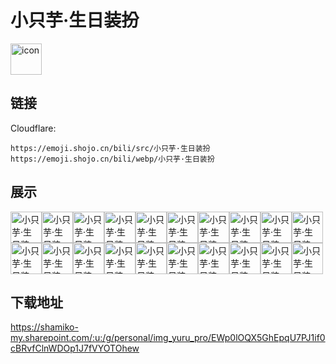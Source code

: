 # 小只芋·生日装扮
<img src="https://emoji.shojo.cn/bili/src/小只芋·生日装扮/icon.png" width="50" height="50" alt="icon">

## 链接
Cloudflare:
```
https://emoji.shojo.cn/bili/src/小只芋·生日装扮
https://emoji.shojo.cn/bili/webp/小只芋·生日装扮
```
## 展示
<img src="https://emoji.shojo.cn/bili/src/小只芋·生日装扮/小只芋·生日装扮-快跑.png" width="50" height="50" alt="小只芋·生日装扮-快跑"><img src="https://emoji.shojo.cn/bili/src/小只芋·生日装扮/小只芋·生日装扮-饿饿.png" width="50" height="50" alt="小只芋·生日装扮-饿饿"><img src="https://emoji.shojo.cn/bili/src/小只芋·生日装扮/小只芋·生日装扮-下饭.png" width="50" height="50" alt="小只芋·生日装扮-下饭"><img src="https://emoji.shojo.cn/bili/src/小只芋·生日装扮/小只芋·生日装扮-吃饱了.png" width="50" height="50" alt="小只芋·生日装扮-吃饱了"><img src="https://emoji.shojo.cn/bili/src/小只芋·生日装扮/小只芋·生日装扮-球球你.png" width="50" height="50" alt="小只芋·生日装扮-球球你"><img src="https://emoji.shojo.cn/bili/src/小只芋·生日装扮/小只芋·生日装扮-点蜡烛.png" width="50" height="50" alt="小只芋·生日装扮-点蜡烛"><img src="https://emoji.shojo.cn/bili/src/小只芋·生日装扮/小只芋·生日装扮-kswl.png" width="50" height="50" alt="小只芋·生日装扮-kswl"><img src="https://emoji.shojo.cn/bili/src/小只芋·生日装扮/小只芋·生日装扮-咬花.png" width="50" height="50" alt="小只芋·生日装扮-咬花"><img src="https://emoji.shojo.cn/bili/src/小只芋·生日装扮/小只芋·生日装扮-给你一拳.png" width="50" height="50" alt="小只芋·生日装扮-给你一拳"><img src="https://emoji.shojo.cn/bili/src/小只芋·生日装扮/小只芋·生日装扮-略略略.png" width="50" height="50" alt="小只芋·生日装扮-略略略"><img src="https://emoji.shojo.cn/bili/src/小只芋·生日装扮/小只芋·生日装扮-投降.png" width="50" height="50" alt="小只芋·生日装扮-投降"><img src="https://emoji.shojo.cn/bili/src/小只芋·生日装扮/小只芋·生日装扮-咬牙切齿.png" width="50" height="50" alt="小只芋·生日装扮-咬牙切齿"><img src="https://emoji.shojo.cn/bili/src/小只芋·生日装扮/小只芋·生日装扮-别走.png" width="50" height="50" alt="小只芋·生日装扮-别走"><img src="https://emoji.shojo.cn/bili/src/小只芋·生日装扮/小只芋·生日装扮-罕见.png" width="50" height="50" alt="小只芋·生日装扮-罕见"><img src="https://emoji.shojo.cn/bili/src/小只芋·生日装扮/小只芋·生日装扮-摸摸.png" width="50" height="50" alt="小只芋·生日装扮-摸摸"><img src="https://emoji.shojo.cn/bili/src/小只芋·生日装扮/小只芋·生日装扮-下头.png" width="50" height="50" alt="小只芋·生日装扮-下头"><img src="https://emoji.shojo.cn/bili/src/小只芋·生日装扮/小只芋·生日装扮-许愿.png" width="50" height="50" alt="小只芋·生日装扮-许愿"><img src="https://emoji.shojo.cn/bili/src/小只芋·生日装扮/小只芋·生日装扮-变富.png" width="50" height="50" alt="小只芋·生日装扮-变富"><img src="https://emoji.shojo.cn/bili/src/小只芋·生日装扮/小只芋·生日装扮-变美.png" width="50" height="50" alt="小只芋·生日装扮-变美"><img src="https://emoji.shojo.cn/bili/src/小只芋·生日装扮/小只芋·生日装扮-礼物.png" width="50" height="50" alt="小只芋·生日装扮-礼物">

## 下载地址

https://shamiko-my.sharepoint.com/:u:/g/personal/img_yuru_pro/EWp0lOQX5GhEpqU7PJ1if0cBRvfClnWDOp1J7fVYOTOhew